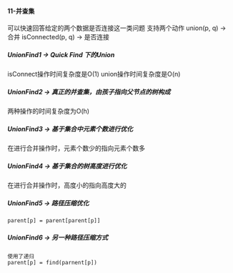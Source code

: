 #### 11-并查集
可以快速回答给定的两个数据是否连接这一类问题
支持两个动作
union(p, q) ->  合并 isConnected(p, q) -> 是否连接


##### UnionFind1 -> Quick Find 下的Union
isConnect操作时间复杂度是O(1)
union操作时间复杂度是O(n)

##### UnionFind2 -> 真正的并查集，由孩子指向父节点的树构成
两种操作的时间复杂度为O(h)

##### UnionFind3 -> 基于集合中元素个数进行优化
在进行合并操作时，元素个数少的指向元素个数多

##### UnionFind4 -> 基于集合的树高度进行优化 
在进行合并操作时，高度小的指向高度大的

##### UnionFind5 -> 路径压缩优化
    parent[p] = parent[parent[p]]
##### UnionFind6 -> 另一种路径压缩方式
    使用了递归
    parent[p] = find(parnent[p])